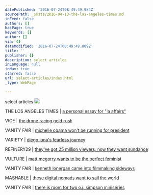 ```yaml
---
datePublished: '2016-07-24T08:49:49.984Z'
sourcePath: _posts/2016-04-13-the-los-angeles-times.md
inFeed: false
authors: []
hasPage: true
keywords: []
author: []
via: {}
dateModified: '2016-07-24T08:49:49.889Z'
title: ''
publisher: {}
description: select articles
inLanguage: null
inNav: true
starred: false
url: select-articles/index.html
_type: WebPage

---
```

select articles
![](https://the-grid-user-content.s3-us-west-2.amazonaws.com/9786a1f7-e034-46d9-bcd8-051ab728c8a6.jpg)

THE LOS ANGELES TIMES | [a personal essay for "la affairs"][0]

VICE | [the drone racing gold rush][1]

VANITY FAIR | [michelle obama won't be running for president][2]

VARIETY | [diego luna's fearless journey][3]

REFINERY29 | [they've got 25 million viewers, now they want sundance][4]

VULTURE | [matt mcgorry wants to be the perfect feminist][5]

VANITY FAIR | [kenneth lonergan came into filmmaking sideways][6]

MASHABLE | [these digital nomads want to sail the world][7]

VANITY FAIR | [there is room for two o.j. simpson miniseries][8]

[0]: http://www.latimes.com/health/la-hm-la-affairs-20160409-story.html
[1]: https://sports.vice.com/en_us/article/the-drone-racing-gold-rush
[2]: http://www.vanityfair.com/news/2016/03/michelle-obama-sxsw
[3]: http://variety.com/2016/film/festivals/diego-luna-mr-pig-sundance-berlin-1201698453/
[4]: http://www.fastcompany.com/3046242/innovation-agents/refinery29-is-already-in-25-million-hearts-now-it-wants-to-get-into-sundan
[5]: http://www.vulture.com/2015/06/matt-mcgorry-on-why-bennett-cant-be-a-hero.html
[6]: http://www.vanityfair.com/hollywood/2016/01/kenneth-lonergan-manchester-by-the-sea-interview
[7]: http://mashable.com/2015/09/01/coboat-remote-work/#8q4zPjjy4Oqf
[8]: http://www.vanityfair.com/hollywood/2016/01/oj-made-in-america-review